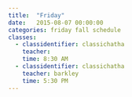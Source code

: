 ```yaml
---
title:  "Friday"
date:   2015-08-07 00:00:00
categories: friday fall schedule
classes:
  - classidentifier: classichatha
    teacher:
    time: 8:30 AM
  - classidentifier: classichatha
    teacher: barkley
    time: 5:30 PM
---
```

